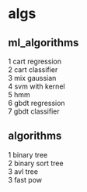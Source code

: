 # algs
## ml_algorithms
1 cart regression<br>
2 cart classifier<br>
3 mix gaussian<br>
4 svm with kernel<br>
5 hmm<br>
6 gbdt regression<br>
7 gbdt classifier<br>

## algorithms
1 binary tree<br>
2 binary sort tree<br>
3 avl tree<br>
3 fast pow<br>
